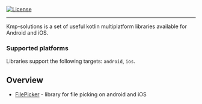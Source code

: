 
[![License](https://img.shields.io/badge/License-Apache%202.0-blue.svg)](http://www.apache.org/licenses/LICENSE-2.0)

---

Kmp-solutions is a set of useful kotlin multiplatform libraries available for Android and iOS.

### Supported platforms

Libraries support the following targets: `android`, `ios`.

## Overview

* [FilePicker](docs/file-picker/file-picker.md) - library for file picking on android and iOS